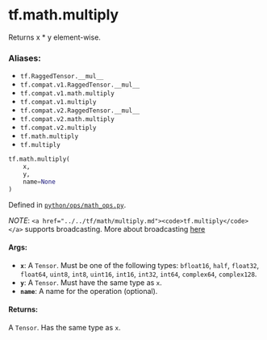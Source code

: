 <div itemscope itemtype="http://developers.google.com/ReferenceObject">
<meta itemprop="name" content="tf.math.multiply" />
<meta itemprop="path" content="Stable" />
</div>

# tf.math.multiply

Returns x * y element-wise.

### Aliases:

* `tf.RaggedTensor.__mul__`
* `tf.compat.v1.RaggedTensor.__mul__`
* `tf.compat.v1.math.multiply`
* `tf.compat.v1.multiply`
* `tf.compat.v2.RaggedTensor.__mul__`
* `tf.compat.v2.math.multiply`
* `tf.compat.v2.multiply`
* `tf.math.multiply`
* `tf.multiply`

``` python
tf.math.multiply(
    x,
    y,
    name=None
)
```



Defined in [`python/ops/math_ops.py`](/code/stable/tensorflow/python/ops/math_ops.py).

<!-- Placeholder for "Used in" -->

*NOTE*: `<a href="../../tf/math/multiply.md"><code>tf.multiply</code></a>` supports broadcasting. More about broadcasting
[here](http://docs.scipy.org/doc/numpy/user/basics.broadcasting.html)

#### Args:


* <b>`x`</b>: A `Tensor`. Must be one of the following types: `bfloat16`, `half`, `float32`, `float64`, `uint8`, `int8`, `uint16`, `int16`, `int32`, `int64`, `complex64`, `complex128`.
* <b>`y`</b>: A `Tensor`. Must have the same type as `x`.
* <b>`name`</b>: A name for the operation (optional).


#### Returns:

A `Tensor`. Has the same type as `x`.
